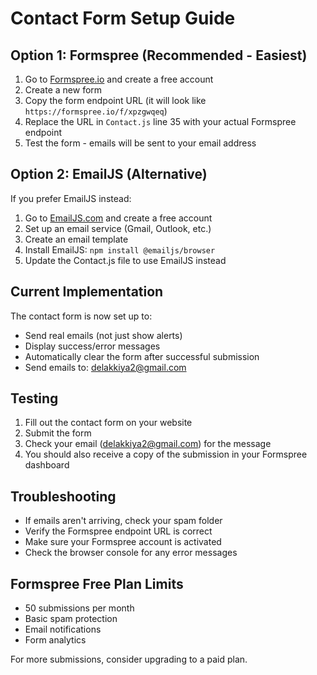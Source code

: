 # Contact Form Setup Guide

## Option 1: Formspree (Recommended - Easiest)

1. Go to [Formspree.io](https://formspree.io) and create a free account
2. Create a new form
3. Copy the form endpoint URL (it will look like `https://formspree.io/f/xpzgwqeq`)
4. Replace the URL in `Contact.js` line 35 with your actual Formspree endpoint
5. Test the form - emails will be sent to your email address

## Option 2: EmailJS (Alternative)

If you prefer EmailJS instead:

1. Go to [EmailJS.com](https://www.emailjs.com) and create a free account
2. Set up an email service (Gmail, Outlook, etc.)
3. Create an email template
4. Install EmailJS: `npm install @emailjs/browser`
5. Update the Contact.js file to use EmailJS instead

## Current Implementation

The contact form is now set up to:
- Send real emails (not just show alerts)
- Display success/error messages
- Automatically clear the form after successful submission
- Send emails to: delakkiya2@gmail.com

## Testing

1. Fill out the contact form on your website
2. Submit the form
3. Check your email (delakkiya2@gmail.com) for the message
4. You should also receive a copy of the submission in your Formspree dashboard

## Troubleshooting

- If emails aren't arriving, check your spam folder
- Verify the Formspree endpoint URL is correct
- Make sure your Formspree account is activated
- Check the browser console for any error messages

## Formspree Free Plan Limits

- 50 submissions per month
- Basic spam protection
- Email notifications
- Form analytics

For more submissions, consider upgrading to a paid plan.

